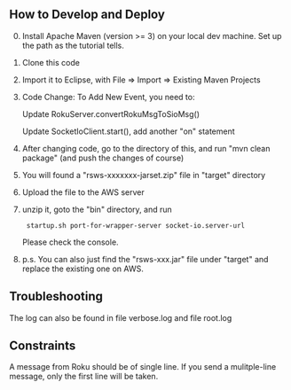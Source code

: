 ## How to Develop and Deploy

0. Install Apache Maven (version >= 3) on your local dev machine. Set up the path as the tutorial tells.
1. Clone this code
2. Import it to Eclipse, with File => Import => Existing Maven Projects
3. Code Change: To Add New Event, you need to: 
   
    Update RokuServer.convertRokuMsgToSioMsg()
    
    Update SocketIoClient.start(), add another "on" statement

4. After changing code, go to the directory of this, and run "mvn clean package" (and push the changes of course)
5. You will found a "rsws-xxxxxxx-jarset.zip" file in "target" directory
6. Upload the file to the AWS server


7. unzip it, goto the "bin" directory, and run 

	 
		startup.sh port-for-wrapper-server socket-io.server-url 
	 

   Please check the console.  

100. p.s. You can also just find the "rsws-xxx.jar" file under "target" and replace the existing one on AWS. 

## Troubleshooting

The log can also be found in file verbose.log and file root.log

## Constraints 

A message from Roku should be of single line. If you send a mulitple-line message, only the first line will be taken. 